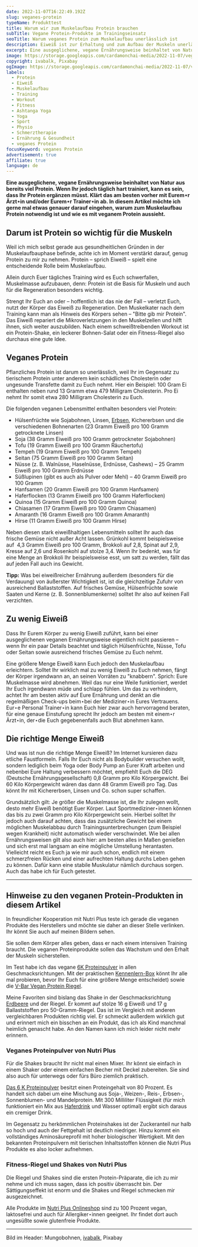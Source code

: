 ```yaml
---
date: 2022-11-07T16:22:49.192Z
slug: veganes-protein
typeName: Produkttest
title: Warum wir zum Muskelaufbau Protein brauchen
subTitle: Vegane Protein-Produkte im Trainingseinsatz
seoTitle: Warum veganes Protein zum Muskelaufbau unerlässlich ist
description: Eiweiß ist zur Erhaltung und zum Aufbau der Muskeln unerlässliche. Darum solltet Ihr niemals auf veganes Protein verzichten.
excerpt: Eine ausgeglichene, vegane Ernährungsweise beinhaltet von Natur aus bereits viel Protein. Wenn Ihr jedoch täglich hart trainiert, kann es sein, dass Ihr Protein ergänzen müsst. Ich habe mir mal ganz genau angeschaut, was es dabei zu beachten gibt.
image: https://storage.googleapis.com/cardamonchai-media/2022-11-07/veganes-protein-jpeg-imagine-c8c8c8_827d62_1024_768/640.webp
copyright: ivabalk, Pixabay
ogImage: https://storage.googleapis.com/cardamonchai-media/2022-11-07/veganes-protein-fb-jpeg-imagine-080808_797356_1200_628/640.webp
labels:
  - Protein
  - Eiweiß
  - Muskelaufbau
  - Training
  - Workout
  - Fitness
  - Ashtanga Yoga
  - Yoga
  - Sport
  - Physio
  - Schmerztherapie
  - Ernährung & Gesundheit
  - veganes Protein
focusKeyword: veganes Protein
advertisement: true
affiliate: true
language: de
---
```


**Eine ausgeglichene, vegane Ernährungsweise beinhaltet von Natur aus bereits viel Protein. Wenn Ihr jedoch täglich hart trainiert, kann es sein, dass Ihr Protein ergänzen müsst. Klärt das am besten vorher mit Eurem⋆r Ärzt⋆in und/oder Eurem⋆r Trainer⋆in ab. In diesem Artikel möchte ich gerne mal etwas genauer darauf eingehen, warum zum Muskelaufbau Protein notwendig ist und wie es mit veganem Protein aussieht.**

## Darum ist Protein so wichtig für die Muskeln

Weil ich mich selbst gerade aus gesundheitlichen Gründen in der Muskelaufbauphase befinde, achte ich im Moment verstärkt darauf, genug Protein zu mir zu nehmen. Protein – sprich Eiweiß – spielt eine entscheidende Rolle beim Muskelaufbau.

Allein durch Euer tägliches Training wird es Euch schwerfallen, Muskelmasse aufzubauen, denn: Protein ist die Basis für Muskeln und auch für die Regeneration besonders wichtig.

Strengt Ihr Euch an oder – hoffentlich ist das nie der Fall – verletzt Euch, nutzt der Körper das Eiweiß zu Regeneration. Den Muskelkater nach dem Training kann man als Hinweis des Körpers sehen – "Bitte gib mir Protein". Das Eiweiß repariert die Mikroverletzungen in den Muskelzellen und hilft ihnen, sich weiter auszubilden. Nach einem schweißtreibenden Workout ist ein Protein-Shake, ein leckerer Bohnen-Salat oder ein Fitness-Riegel also durchaus eine gute Idee.

## Veganes Protein

Pflanzliches Protein ist darum so unerlässlich, weil Ihr im Gegensatz zu tierischem Protein unter anderem kein schädliches Cholesterin oder ungesunde Transfette damit zu Euch nehmt. Hier ein Beispiel: 100 Gram Ei enthalten neben rund 13 Gramm etwa 479 Milligram Cholesterin. Pro Ei nehmt Ihr somit etwa 280 Milligram Cholesterin zu Euch.

Die folgenden veganen Lebensmittel enthalten besonders viel Protein:

- Hülsenfrüchte wie Sojabohnen, Linsen, [Erbsen](/2020/06/erbsen/), Kichererbsen und die verschiedenen Bohnenarten (23 Gramm Eiweiß pro 100 Gramm getrocknete Linsen)
- Soja (38 Gramm Eiweiß pro 100 Gramm getrockneter Sojabohnen)
- Tofu (19 Gramm Eiweiß pro 100 Gramm Räuchertofu)
- Tempeh (19 Gramm Eiweiß pro 100 Gramm Tempeh)
- Seitan (75 Gramm Eiweiß pro 100 Gramm Seitan)
- Nüsse (z. B. Walnüsse, Haselnüsse, Erdnüsse, Cashews) – 25 Gramm Eiweiß pro 100 Gramm Erdnüsse
- Süßlupinen (gibt es auch als Pulver oder Mehl) – 40 Gramm Eiweiß pro 100 Gramm
- Hanfsamen (20 Gramm Eiweiß pro 100 Gramm Hanfsamen)
- Haferflocken (13 Gramm Eiweiß pro 100 Gramm Haferflocken)
- Quinoa (15 Gramm Eiweiß pro 100 Gramm Quinoa)
- Chiasamen (17 Gramm Eiweiß pro 100 Gramm Chiasamen)
- Amaranth (16 Gramm Eiweiß pro 100 Gramm Amaranth)
- Hirse (11 Gramm Eiweiß pro 100 Gramm Hirse)

Neben diesen stark eiweißhaltigen Lebensmitteln solltet Ihr auch das frische Gemüse nicht außer Acht lassen. Grünkohl kommt beispielsweise auf  4,3 Gramm Eiweiß pro 100 Gramm, Brokkoli auf 2,8, Spinat auf 2,9, Kresse auf 2,6 und Rosenkohl auf stolze 3,4. Wenn Ihr bedenkt, was für eine Menge an Brokkoli Ihr beispielsweise esst, um satt zu werden, fällt das auf jeden Fall auch ins Gewicht.

**Tipp:** Was bei eiweißreicher Ernährung außerdem (besonders für die Verdauung) von äußerster Wichtigkeit ist, ist die gleichzeitige Zufuhr von ausreichend Ballaststoffen. Auf frisches Gemüse, Hülsenfrüchte sowie Saaten und Kerne (z. B. Sonnenblumenkerne) solltet Ihr also auf keinen Fall verzichten.

## Zu wenig Eiweiß

Dass Ihr Eurem Körper zu wenig Eiweiß zuführt, kann bei einer ausgeglichenen veganen Ernährungsweise eigentlich nicht passieren – wenn Ihr ein paar Details beachtet und täglich Hülsenfrüchte, Nüsse, Tofu oder Seitan sowie ausreichend frisches Gemüse zu Euch nehmt.

Eine größere Menge Eiweiß kann Euch jedoch den Muskelaufbau erleichtern. Solltet Ihr wirklich mal zu wenig Eiweiß zu Euch nehmen, fängt der Körper irgendwann an, an seinen Vorräten zu "knabbern". Sprich: Eure Muskelmasse wird abnehmen. Weil das nur eine Weile funktioniert, werdet Ihr Euch irgendwann müde und schlapp fühlen. Um das zu verhindern, achtet Ihr am besten aktiv auf Eure Ernährung und denkt an die regelmäßigen Check-ups beim⋆bei der Mediziner⋆in Eures Vertrauens. Eur⋆e Personal Trainer⋆in kann Euch hier zwar auch hervorragend beraten, für eine genaue Einstufung sprecht Ihr jedoch am besten mit einem⋆r Ärzt⋆in, der⋆die Euch gegebenenfalls auch Blut abnehmen kann.

## Die richtige Menge Eiweiß 

Und was ist nun die richtige Menge Eiweiß? Im Internet kursieren dazu etliche Faustformeln. Falls Ihr Euch nicht als Bodybuilder versuchen wollt, sondern lediglich beim Yoga oder Body Pump an Eurer Kraft arbeiten und nebenbei Eure Haltung verbessern möchtet, empfiehlt Euch die DEG (Deutsche Ernährungsgesellschaft) 0,8 Gramm pro Kilo Körpergewicht. Bei 60 Kilo Körpergewicht wären das dann 48 Gramm Eiweiß pro Tag. Das könnt Ihr mit Kichererbsen, Linsen und Co. schon super schaffen.

Grundsätzlich gilt: Je größer die Muskelmasse ist, die Ihr zulegen wollt, desto mehr Eiweiß benötigt Euer Körper. Laut Sportmediziner⋆innen können das bis zu zwei Gramm pro Kilo Körpergewicht sein. Hierbei solltet Ihr jedoch auch darauf achten, dass das zusätzliche Gewicht bei einem möglichen Muskelabbau durch Trainingsunterbrechungen (zum Beispiel wegen Krankheit) nicht automatisch wieder verschwindet. Wie bei allen Ernährungsweisen gilt also auch hier: am besten alles in Maßen genießen und sich erst mal langsam an eine mögliche Umstellung herantasten. Vielleicht reicht es Euch ja wie mir auch schon, endlich mit einem schmerzfreien Rücken und einer aufrechten Haltung durchs Leben gehen zu können. Dafür kann eine stabile Muskulatur nämlich durchaus sorgen. Auch das habe ich für Euch getestet.

<Gallery name="veganes-protein-1" />

---

## Hinweise zu den veganen Protein-Produkten in diesem Artikel

In freundlicher Kooperation mit Nutri Plus teste ich gerade die veganen Produkte des Herstellers und möchte sie daher an dieser Stelle verlinken. Ihr könnt Sie auch auf meinen Bildern sehen.

Sie sollen dem Körper alles geben, dass er nach einem intensiven Training braucht. Die veganen Proteinprodukte sollen das Wachstum und den Erhalt der Muskeln sicherstellen.

Im Test habe ich das vegane [6K Proteinpulver](https://tidd.ly/3DKusXO) in allen Geschmacksrichtungen. Mit der praktischen [Kennenlern-Box](https://tidd.ly/3Uh1dCS) könnt Ihr alle mal probieren, bevor Ihr Euch für eine größere Menge entscheidet) sowie die [V-Bar Vegan Protein Riegel](https://tidd.ly/3FTHIvS).

Meine Favoriten sind bislang das Shake in der Geschmacksrichtung [Erdbeere](https://tidd.ly/3WAHUX3) und der Riegel. Er kommt auf stolze 16 g Eiweiß und 17 g Ballaststoffen pro 50-Gramm-Riegel. Das ist im Vergleich mit anderen vergleichbaren Produkten richtig viel. Er schmeckt außerdem wirklich gut und erinnert mich ein bisschen an ein Produkt, das ich als Kind manchmal heimlich genascht habe. An den Namen kann ich mich leider nicht mehr erinnern.

### Veganes Proteinpulver von Nutri Plus

Für die Shakes braucht Ihr nicht mal einen Mixer. Ihr könnt sie einfach in einem Shaker oder einem einfachen Becher mit Deckel zubereiten. Sie sind also auch für unterwegs oder fürs Büro ziemlich praktisch.

[Das 6 K Proteinpulver](https://tidd.ly/3DKusXO) besitzt einen Proteingehalt von 80 Prozent. Es handelt sich dabei um eine Mischung aus Soja-, Weizen-, Reis-, Erbsen-, Sonnenblumen- und Mandelprotein. Mit 300 Milliliter Flüssigkeit (für mich funktioniert ein Mix aus [Haferdrink](/2021/08/hafermilch-selber-machen/) und Wasser optimal) ergibt sich daraus ein cremiger Drink.

Im Gegensatz zu herkömmlichen Proteinshakes ist der Zuckeranteil nur halb so hoch und auch der Fettgehalt ist deutlich niedriger. Hinzu kommt ein vollständiges Aminosäureprofil mit hoher biologischer Wertigkeit. Mit den bekannten Proteinpulvern mit tierischen Inhaltsstoffen können die Nutri Plus Produkte es also locker aufnehmen.

### Fitness-Riegel und Shakes von Nutri Plus

Die Riegel und Shakes sind die ersten Protein-Präparate, die ich zu mir nehme und ich muss sagen, dass ich positiv überrascht bin. Der Sättigungseffekt ist enorm und die Shakes und Riegel schmecken mir ausgezeichnet.

Alle Produkte im [Nutri Plus Onlineshop](https://tidd.ly/3DOIrvR) sind zu 100 Prozent vegan, laktosefrei und auch für Allergiker⋆innen geeignet. Ihr findet dort auch ungesüßte sowie glutenfreie Produkte.

---

<Gallery name="veganes-protein-2" />

Bild im Header: Mungobohnen, [ivabalk](https://pixabay.com/photos/mungo-bean-vigna-gold-legumes-4928410/), Pixabay

